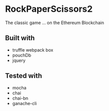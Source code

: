 # RockPaperScissors2

The classic game ... on the Ethereum Blockchain

## Built with
- truffle webpack box
- pouchDb
- jquery

## Tested with
- mocha
- chai
- chai-bn
- ganache-cli

